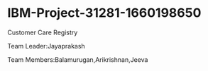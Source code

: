 # IBM-Project-31281-1660198650
Customer Care Registry

Team Leader:Jayaprakash

Team Members:Balamurugan,Arikrishnan,Jeeva
